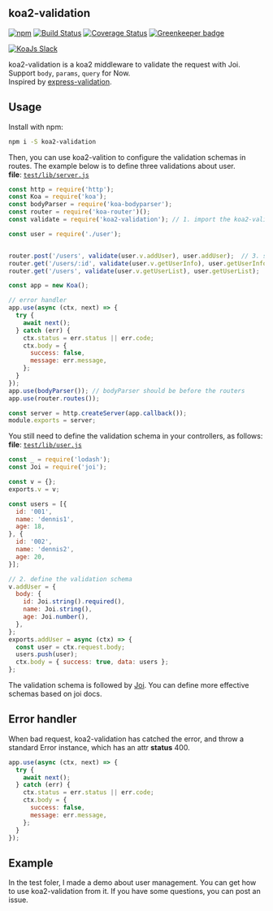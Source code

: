 ## koa2-validation
[![npm](https://img.shields.io/npm/dt/koa2-validation.svg)](https://www.npmjs.com/package/koa2-validation)
[![Build Status](https://api.travis-ci.org/gedennis/koa2-validation.svg?branch=master&name=dennis)](https://travis-ci.org/gedennis/koa2-validation) 
[![Coverage Status](https://coveralls.io/repos/github/gedennis/koa2-validation/badge.svg?branch=master)](https://coveralls.io/github/gedennis/koa2-validation?branch=master) [![Greenkeeper badge](https://badges.greenkeeper.io/gedennis/koa2-validation.svg)](https://greenkeeper.io/)  

<a href="https://communityinviter.com/apps/koa-js/koajs" rel="KoaJs Slack Community">![KoaJs Slack](https://img.shields.io/badge/Koa.Js-Slack%20Channel-Slack.svg?longCache=true&style=for-the-badge)</a>
 
koa2-validation is a koa2 middleware to validate the request with Joi. Support `body`, `params`, `query` for Now.  
Inspired by [express-validation](https://github.com/andrewkeig/express-validation).

## Usage
Install with npm:
```sh
npm i -S koa2-validation
```
Then, you can use koa2-valition to configure the validation schemas in routes. The example below is to 
define three validations about user.  
**file**: [`test/lib/server.js`](test/lib/server.js)
```js
const http = require('http');
const Koa = require('koa');
const bodyParser = require('koa-bodyparser');
const router = require('koa-router')();
const validate = require('koa2-validation'); // 1. import the koa2-validation

const user = require('./user');


router.post('/users', validate(user.v.addUser), user.addUser);  // 3. setup the validate middleware
router.get('/users/:id', validate(user.v.getUserInfo), user.getUserInfo);
router.get('/users', validate(user.v.getUserList), user.getUserList);

const app = new Koa();

// error handler
app.use(async (ctx, next) => {
  try {
    await next();
  } catch (err) {
    ctx.status = err.status || err.code;
    ctx.body = {
      success: false,
      message: err.message,
    };
  }
});
app.use(bodyParser()); // bodyParser should be before the routers
app.use(router.routes());

const server = http.createServer(app.callback());
module.exports = server;
```
You still need to define the validation schema in your controllers, as follows:  
**file**: [`test/lib/user.js`](test/lib/user.js)
```js
const _ = require('lodash');
const Joi = require('joi');

const v = {};
exports.v = v;

const users = [{
  id: '001',
  name: 'dennis1',
  age: 18,
}, {
  id: '002',
  name: 'dennis2',
  age: 20,
}];

// 2. define the validation schema
v.addUser = {
  body: {
    id: Joi.string().required(),
    name: Joi.string(),
    age: Joi.number(),
  },
};
exports.addUser = async (ctx) => {
  const user = ctx.request.body;
  users.push(user);
  ctx.body = { success: true, data: users };
};
```
The validation schema is followed by [Joi](https://github.com/hapijs/joi). You can define more effective schemas 
based on joi docs.

## Error handler
When bad request, koa2-validation has catched the error, and throw a standard Error instance, which has an attr **status** 400.
```js
app.use(async (ctx, next) => {
  try {
    await next();
  } catch (err) {
    ctx.status = err.status || err.code;
    ctx.body = {
      success: false,
      message: err.message,
    };
  }
});
```
## Example
In the test foler, I made a demo about user management. You can get how to use koa2-validation from it.
If you have some questions, you can post an issue.

